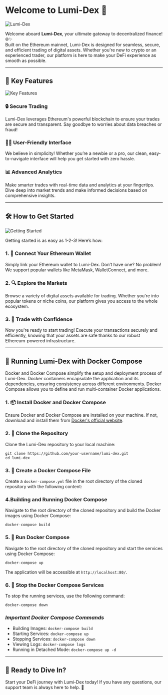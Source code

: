 # Welcome to Lumi-Dex 🚀

![Lumi-Dex](https://github.com/user-attachments/assets/10a75a40-204a-4ea4-889c-c8ff7f11e52b)

Welcome aboard **Lumi-Dex**, your ultimate gateway to decentralized finance! 🌐✨  
Built on the Ethereum mainnet, Lumi-Dex is designed for seamless, secure, and efficient trading of digital assets. Whether you're new to crypto or an experienced trader, our platform is here to make your DeFi experience as smooth as possible.

---

## 🚀 Key Features

![Key Features](https://github.com/user-attachments/assets/709bcec7-fb22-47dd-9ced-1cb1e6f7eaf7)

### 🔒 **Secure Trading**  
Lumi-Dex leverages Ethereum's powerful blockchain to ensure your trades are secure and transparent. Say goodbye to worries about data breaches or fraud!

### 👩‍💻 **User-Friendly Interface**  
We believe in simplicity! Whether you’re a newbie or a pro, our clean, easy-to-navigate interface will help you get started with zero hassle.

### 📊 **Advanced Analytics**  
Make smarter trades with real-time data and analytics at your fingertips. Dive deep into market trends and make informed decisions based on comprehensive insights.

---

## 🛠️ How to Get Started

![Getting Started](https://github.com/user-attachments/assets/4ffc12dd-e1b3-4b74-bf48-28162c70b8e7)

Getting started is as easy as 1-2-3! Here’s how:

### 1. 🔗 **Connect Your Ethereum Wallet**  
Simply link your Ethereum wallet to Lumi-Dex. Don’t have one? No problem! We support popular wallets like MetaMask, WalletConnect, and more. 

### 2. 🔍 **Explore the Markets**  
Browse a variety of digital assets available for trading. Whether you're into popular tokens or niche coins, our platform gives you access to the whole ecosystem.

### 3. 💸 **Trade with Confidence**  
Now you're ready to start trading! Execute your transactions securely and efficiently, knowing that your assets are safe thanks to our robust Ethereum-powered infrastructure.

---

## 🐳 Running Lumi-Dex with Docker Compose

Docker and Docker Compose simplify the setup and deployment process of Lumi-Dex. Docker containers encapsulate the application and its dependencies, ensuring consistency across different environments. Docker Compose allows you to define and run multi-container Docker applications.

### 1. 📦 **Install Docker and Docker Compose**
Ensure Docker and Docker Compose are installed on your machine. If not, download and install them from [Docker's official website](https://www.docker.com/get-started).

### 2. 📂 **Clone the Repository**
Clone the Lumi-Dex repository to your local machine:

```
git clone https://github.com/your-username/lumi-dex.git
cd lumi-dex
```

### 3. 📝 **Create a Docker Compose File**
Create a `docker-compose.yml` file in the root directory of the cloned repository with the following content:

### 4.**Building and Running Docker Compose**
Navigate to the root directory of the cloned repository and build the Docker images using Docker Compose:

```
docker-compose build
```

### 5. 🚀 **Run Docker Compose**
Navigate to the root directory of the cloned repository and start the services using Docker Compose:

```
docker-compose up
```

The application will be accessible at `http://localhost:80/`.

### 6. 🔄 **Stop the Docker Compose Services**
To stop the running services, use the following command:

```
docker-compose down
```

### ***Important Docker Compose Commands***
- Building Images: ```docker-compose build```
- Starting Services: ```docker-compose up```
- Stopping Services: ```docker-compose down```
- Viewing Logs: ```docker-compose logs```
- Running in Detached Mode: ```docker-compose up -d```

---

## 🎉 Ready to Dive In?  
Start your DeFi journey with Lumi-Dex today! If you have any questions, our support team is always here to help. 🚀

```
